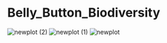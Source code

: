 # Belly_Button_Biodiversity



![newplot (2)](https://user-images.githubusercontent.com/108236450/202299397-34812341-d10a-4e97-bc9a-3714796f77d5.png)
![newplot (1)](https://user-images.githubusercontent.com/108236450/202299401-f04b62b7-545b-41b4-92b9-c7a36f7695fc.png)
![newplot](https://user-images.githubusercontent.com/108236450/202299403-6ecacb4a-d819-413b-be8f-854ba681cefb.png)
